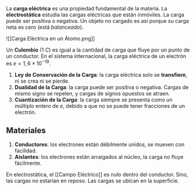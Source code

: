 La **carga eléctrica** es una propiedad fundamental de la materia. La **electrostática** estudia las cargas eléctricas que están inmóviles. La carga puede ser positiva o negativa. Un objeto no cargado es así porque su carga neta es cero (está *balanceado*).

![[Carga Eléctrica en un Átomo.png]]

Un **Culombio** ($1 \ C$) es igual a la cantidad de carga que fluye por un punto de un conductor. En el sistema internacional, la carga eléctrica de un electrón es $e = 1,6 \times 10^{-19}$.

1. **Ley de Conservación de la Carga**: la carga eléctrica solo se **transfiere**, ni se crea ni se pierde.
2. **Dualidad de la Carga**: la carga puede ser positiva o negativa. Cargas de mismo signo se repelen, y cargas de signos opuestos se atraen.
3. **Cuantización de la Carga**: la carga siempre se presenta como un múltiplo entero de $e$, debido a que no se puede tener fracciones de un electrón.

## Materiales

1. **Conductores**: los electrones están débilmente unidos, se mueven con facilidad.
2. **Aislantes**: los electrones están arraigados al núcleo, la carga no fluye fácilmente.

En electrostática, el [[Campo Eléctrico]] es nulo dentro del conductor. Sino, las cargas no estarían en reposo. Las cargas se ubican en la superficie.
